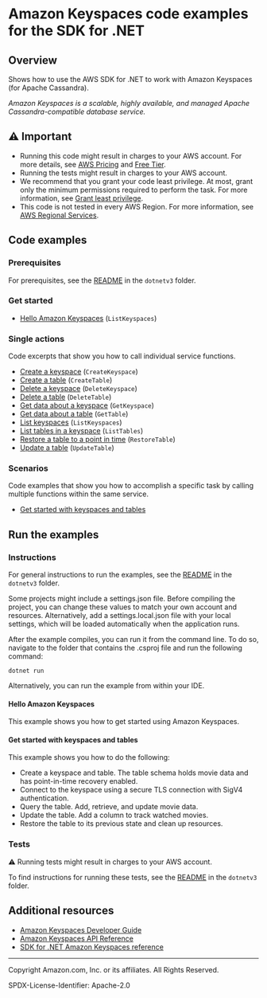 <!--Generated by WRITEME on 2023-10-26 14:09:14.593563 (UTC)-->
# Amazon Keyspaces code examples for the SDK for .NET

## Overview

Shows how to use the AWS SDK for .NET to work with Amazon Keyspaces (for Apache Cassandra).

<!--custom.overview.start-->
<!--custom.overview.end-->

*Amazon Keyspaces is a scalable, highly available, and managed Apache Cassandra-compatible database service.*

## ⚠ Important

* Running this code might result in charges to your AWS account. For more details, see [AWS Pricing](https://aws.amazon.com/pricing/?aws-products-pricing.sort-by=item.additionalFields.productNameLowercase&aws-products-pricing.sort-order=asc&awsf.Free%20Tier%20Type=*all&awsf.tech-category=*all) and [Free Tier](https://aws.amazon.com/free/?all-free-tier.sort-by=item.additionalFields.SortRank&all-free-tier.sort-order=asc&awsf.Free%20Tier%20Types=*all&awsf.Free%20Tier%20Categories=*all).
* Running the tests might result in charges to your AWS account.
* We recommend that you grant your code least privilege. At most, grant only the minimum permissions required to perform the task. For more information, see [Grant least privilege](https://docs.aws.amazon.com/IAM/latest/UserGuide/best-practices.html#grant-least-privilege).
* This code is not tested in every AWS Region. For more information, see [AWS Regional Services](https://aws.amazon.com/about-aws/global-infrastructure/regional-product-services).

<!--custom.important.start-->
<!--custom.important.end-->

## Code examples

### Prerequisites

For prerequisites, see the [README](../README.md#Prerequisites) in the `dotnetv3` folder.


<!--custom.prerequisites.start-->
<!--custom.prerequisites.end-->


### Get started

* [Hello Amazon Keyspaces](Actions/HelloKeyspaces.cs#L4) (`ListKeyspaces`)

### Single actions

Code excerpts that show you how to call individual service functions.

* [Create a keyspace](Actions/KeyspacesWrapper.cs#L23) (`CreateKeyspace`)
* [Create a table](Actions/KeyspacesWrapper.cs#L39) (`CreateTable`)
* [Delete a keyspace](Actions/KeyspacesWrapper.cs#L63) (`DeleteKeyspace`)
* [Delete a table](Actions/KeyspacesWrapper.cs#L78) (`DeleteTable`)
* [Get data about a keyspace](Actions/KeyspacesWrapper.cs#L94) (`GetKeyspace`)
* [Get data about a table](Actions/KeyspacesWrapper.cs#L109) (`GetTable`)
* [List keyspaces](Actions/KeyspacesWrapper.cs#L125) (`ListKeyspaces`)
* [List tables in a keyspace](Actions/KeyspacesWrapper.cs#L144) (`ListTables`)
* [Restore a table to a point in time](Actions/KeyspacesWrapper.cs#L163) (`RestoreTable`)
* [Update a table](Actions/KeyspacesWrapper.cs#L188) (`UpdateTable`)

### Scenarios

Code examples that show you how to accomplish a specific task by calling multiple
functions within the same service.

* [Get started with keyspaces and tables](Scenarios/KeyspacesBasics.cs)

## Run the examples

### Instructions


For general instructions to run the examples, see the
[README](../README.md#building-and-running-the-code-examples) in the `dotnetv3` folder.

Some projects might include a settings.json file. Before compiling the project,
you can change these values to match your own account and resources. Alternatively,
add a settings.local.json file with your local settings, which will be loaded automatically
when the application runs.

After the example compiles, you can run it from the command line. To do so, navigate to
the folder that contains the .csproj file and run the following command:

```
dotnet run
```

Alternatively, you can run the example from within your IDE.

<!--custom.instructions.start-->
<!--custom.instructions.end-->

#### Hello Amazon Keyspaces

This example shows you how to get started using Amazon Keyspaces.



#### Get started with keyspaces and tables

This example shows you how to do the following:

* Create a keyspace and table. The table schema holds movie data and has point-in-time recovery enabled.
* Connect to the keyspace using a secure TLS connection with SigV4 authentication.
* Query the table. Add, retrieve, and update movie data.
* Update the table. Add a column to track watched movies.
* Restore the table to its previous state and clean up resources.

<!--custom.scenario_prereqs.keyspaces_Scenario_GetStartedKeyspaces.start-->
<!--custom.scenario_prereqs.keyspaces_Scenario_GetStartedKeyspaces.end-->


<!--custom.scenarios.keyspaces_Scenario_GetStartedKeyspaces.start-->
<!--custom.scenarios.keyspaces_Scenario_GetStartedKeyspaces.end-->

### Tests

⚠ Running tests might result in charges to your AWS account.


To find instructions for running these tests, see the [README](../README.md#Tests)
in the `dotnetv3` folder.



<!--custom.tests.start-->
<!--custom.tests.end-->

## Additional resources

* [Amazon Keyspaces Developer Guide](https://docs.aws.amazon.com/keyspaces/latest/devguide/what-is-keyspaces.html)
* [Amazon Keyspaces API Reference](https://docs.aws.amazon.com/keyspaces/latest/APIReference/Welcome.html)
* [SDK for .NET Amazon Keyspaces reference](https://docs.aws.amazon.com/sdkfornet/v3/apidocs/items/Keyspaces/NKeyspaces.html)

<!--custom.resources.start-->
<!--custom.resources.end-->

---

Copyright Amazon.com, Inc. or its affiliates. All Rights Reserved.

SPDX-License-Identifier: Apache-2.0